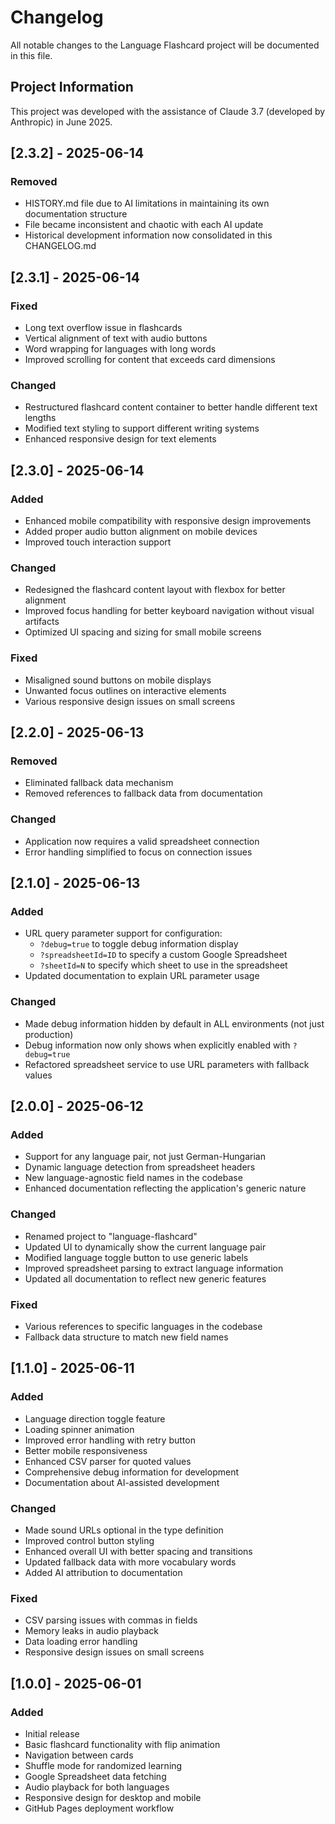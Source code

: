 # Changelog

All notable changes to the Language Flashcard project will be documented in this file.

## Project Information

This project was developed with the assistance of Claude 3.7 (developed by Anthropic) in June 2025.

## [2.3.2] - 2025-06-14

### Removed
- HISTORY.md file due to AI limitations in maintaining its own documentation structure
- File became inconsistent and chaotic with each AI update
- Historical development information now consolidated in this CHANGELOG.md

## [2.3.1] - 2025-06-14

### Fixed
- Long text overflow issue in flashcards
- Vertical alignment of text with audio buttons
- Word wrapping for languages with long words
- Improved scrolling for content that exceeds card dimensions

### Changed
- Restructured flashcard content container to better handle different text lengths
- Modified text styling to support different writing systems
- Enhanced responsive design for text elements

## [2.3.0] - 2025-06-14

### Added
- Enhanced mobile compatibility with responsive design improvements
- Added proper audio button alignment on mobile devices
- Improved touch interaction support

### Changed
- Redesigned the flashcard content layout with flexbox for better alignment
- Improved focus handling for better keyboard navigation without visual artifacts
- Optimized UI spacing and sizing for small mobile screens

### Fixed
- Misaligned sound buttons on mobile displays
- Unwanted focus outlines on interactive elements
- Various responsive design issues on small screens

## [2.2.0] - 2025-06-13

### Removed
- Eliminated fallback data mechanism
- Removed references to fallback data from documentation

### Changed
- Application now requires a valid spreadsheet connection
- Error handling simplified to focus on connection issues

## [2.1.0] - 2025-06-13

### Added
- URL query parameter support for configuration:
  - `?debug=true` to toggle debug information display
  - `?spreadsheetId=ID` to specify a custom Google Spreadsheet
  - `?sheetId=N` to specify which sheet to use in the spreadsheet
- Updated documentation to explain URL parameter usage

### Changed
- Made debug information hidden by default in ALL environments (not just production)
- Debug information now only shows when explicitly enabled with `?debug=true`
- Refactored spreadsheet service to use URL parameters with fallback values

## [2.0.0] - 2025-06-12

### Added
- Support for any language pair, not just German-Hungarian
- Dynamic language detection from spreadsheet headers
- New language-agnostic field names in the codebase
- Enhanced documentation reflecting the application's generic nature

### Changed
- Renamed project to "language-flashcard"
- Updated UI to dynamically show the current language pair
- Modified language toggle button to use generic labels
- Improved spreadsheet parsing to extract language information
- Updated all documentation to reflect new generic features

### Fixed
- Various references to specific languages in the codebase
- Fallback data structure to match new field names

## [1.1.0] - 2025-06-11

### Added
- Language direction toggle feature
- Loading spinner animation
- Improved error handling with retry button
- Better mobile responsiveness
- Enhanced CSV parser for quoted values
- Comprehensive debug information for development
- Documentation about AI-assisted development

### Changed
- Made sound URLs optional in the type definition
- Improved control button styling
- Enhanced overall UI with better spacing and transitions
- Updated fallback data with more vocabulary words
- Added AI attribution to documentation

### Fixed
- CSV parsing issues with commas in fields
- Memory leaks in audio playback
- Data loading error handling
- Responsive design issues on small screens

## [1.0.0] - 2025-06-01

### Added
- Initial release
- Basic flashcard functionality with flip animation
- Navigation between cards
- Shuffle mode for randomized learning
- Google Spreadsheet data fetching
- Audio playback for both languages
- Responsive design for desktop and mobile
- GitHub Pages deployment workflow
